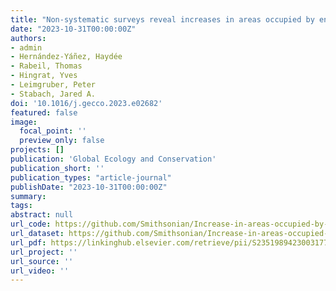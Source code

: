 ```yaml
---
title: "Non-systematic surveys reveal increases in areas occupied by endangered and data-deficient Nubian bustard"
date: "2023-10-31T00:00:00Z"
authors:
- admin 
- Hernández-Yáñez, Haydée 
- Rabeil, Thomas 
- Hingrat, Yves 
- Leimgruber, Peter 
- Stabach, Jared A.
doi: '10.1016/j.gecco.2023.e02682'
featured: false
image:
  focal_point: ''
  preview_only: false
projects: []
publication: 'Global Ecology and Conservation'
publication_short: ''
publication_types: "article-journal"
publishDate: "2023-10-31T00:00:00Z"
summary: 
tags: 
abstract: null
url_code: https://github.com/Smithsonian/Increase-in-areas-occupied-by-endangered-and-data-deficient-Nubian-bustard
url_dataset: https://github.com/Smithsonian/Increase-in-areas-occupied-by-endangered-and-data-deficient-Nubian-bustard
url_pdf: https://linkinghub.elsevier.com/retrieve/pii/S2351989423003177
url_project: ''
url_source: ''
url_video: ''
---
```



